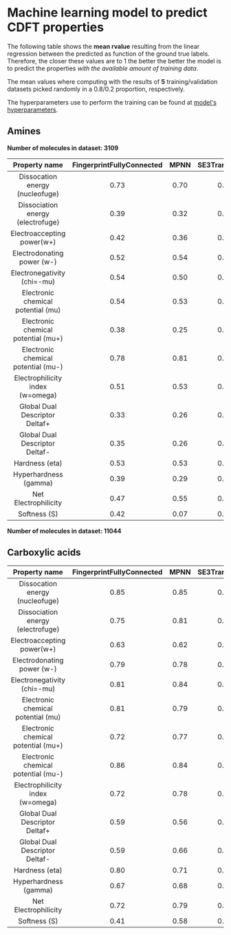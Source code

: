 # Machine learning model to predict CDFT properties

The following table shows the **mean rvalue** resulting from the linear regression
between the predicted as function of the ground true labels. Therefore, the closer
these values are to 1 the better the better the model is to predict the properties *with
the available amount of training data*.

The mean values where computing with the results of **5** training/validation datasets picked randomly
in a 0.8/0.2 proportion, respectively.

The hyperparameters use to perform the training can be found at [model's hyperparameters](Training_hyperparameters.md).


## Amines

**Number of molecules in dataset: 3109**

|          Property name             | FingerprintFullyConnected | MPNN | SE3Transformer|
|:----------------------------------:|:-------------------------:|:----:|:-------------:|
| Dissocation energy (nucleofuge)    | 0.73   | 0.70   | 0.78 |
| Dissociation energy (electrofuge)  | 0.39	  | 0.32   | 0.39 |
| Electroaccepting power(w+)         | 0.42	  | 0.36   | 0.55 |
| Electrodonating power (w-)         | 0.52	  | 0.54   | 0.66 |
| Electronegativity (chi=-mu)        | 0.54	  | 0.50   | 0.61 |
| Electronic chemical potential (mu) | 0.54	  | 0.53   | 0.59 |
| Electronic chemical potential (mu+)| 0.38	  | 0.25   | 0.34 |
| Electronic chemical potential (mu-)| 0.78	  | 0.81   | 0.85 |
| Electrophilicity index (w=omega)   | 0.51	  | 0.53   | 0.62 |
| Global Dual Descriptor Deltaf+     | 0.33	  | 0.26   | 0.35 |
| Global Dual Descriptor Deltaf-     | 0.35	  | 0.26   | 0.36 |
| Hardness (eta)                     | 0.53	  | 0.53   | 0.56 |
| Hyperhardness (gamma)              | 0.39	  | 0.29   | 0.41 |
| Net Electrophilicity               | 0.47	  | 0.55   | 0.62 |
| Softness (S)                       | 0.42	  | 0.07   | 0.20 |


**Number of molecules in dataset: 11044**


## Carboxylic acids


|          Property name             | FingerprintFullyConnected | MPNN | SE3Transformer|
|:----------------------------------:|:-------------------------:|:----:|:-------------:|
| Dissocation energy (nucleofuge)    | 0.85   | 0.85 |  0.87 |
| Dissociation energy (electrofuge)  | 0.75   | 0.81 | 	0.83 |
| Electroaccepting power(w+)         | 0.63	  | 0.62 | 	0.66 |
| Electrodonating power (w-)         | 0.79	  | 0.78 | 	0.84 |
| Electronegativity (chi=-mu)        | 0.81	  | 0.84 | 	0.88 |
| Electronic chemical potential (mu) | 0.81	  | 0.79 | 	0.88 |
| Electronic chemical potential (mu+)| 0.72	  | 0.77 | 	0.77 |
| Electronic chemical potential (mu-)| 0.86	  | 0.84 | 	0.91 |
| Electrophilicity index (w=omega)   | 0.72	  | 0.78 | 	0.79 |
| Global Dual Descriptor Deltaf+     | 0.59	  | 0.56 | 	0.61 |
| Global Dual Descriptor Deltaf-     | 0.59	  | 0.66 | 	0.60 |
| Hardness (eta)                     | 0.80	  | 0.71 | 	0.83 |
| Hyperhardness (gamma)              | 0.67	  | 0.68 | 	0.70 |
| Net Electrophilicity               | 0.72	  | 0.79 | 	0.80 |
| Softness (S)                       | 0.41	  | 0.58 | 	0.44 |

